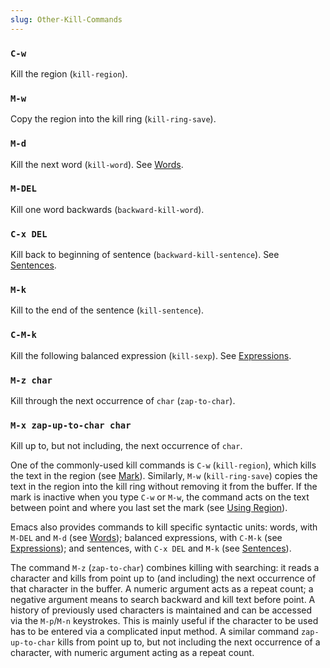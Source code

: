 ```yaml
---
slug: Other-Kill-Commands
---
```


### `C-w`

Kill the region (`kill-region`).

### `M-w`

Copy the region into the kill ring (`kill-ring-save`).

### `M-d`

Kill the next word (`kill-word`). See [Words](Words).

### `M-DEL`

Kill one word backwards (`backward-kill-word`).

### `C-x DEL`

Kill back to beginning of sentence (`backward-kill-sentence`). See [Sentences](Sentences).

### `M-k`

Kill to the end of the sentence (`kill-sentence`).

### `C-M-k`

Kill the following balanced expression (`kill-sexp`). See [Expressions](Expressions).

### `M-z char`

Kill through the next occurrence of `char` (`zap-to-char`).

### `M-x zap-up-to-char char`

Kill up to, but not including, the next occurrence of `char`.

One of the commonly-used kill commands is `C-w` (`kill-region`), which kills the text in the region (see [Mark](Mark)). Similarly, `M-w` (`kill-ring-save`) copies the text in the region into the kill ring without removing it from the buffer. If the mark is inactive when you type `C-w` or `M-w`, the command acts on the text between point and where you last set the mark (see [Using Region](Using-Region)).

Emacs also provides commands to kill specific syntactic units: words, with `M-DEL` and `M-d` (see [Words](Words)); balanced expressions, with `C-M-k` (see [Expressions](Expressions)); and sentences, with `C-x DEL` and `M-k` (see [Sentences](Sentences)).

The command `M-z` (`zap-to-char`) combines killing with searching: it reads a character and kills from point up to (and including) the next occurrence of that character in the buffer. A numeric argument acts as a repeat count; a negative argument means to search backward and kill text before point. A history of previously used characters is maintained and can be accessed via the `M-p`/`M-n` keystrokes. This is mainly useful if the character to be used has to be entered via a complicated input method. A similar command `zap-up-to-char` kills from point up to, but not including the next occurrence of a character, with numeric argument acting as a repeat count.
